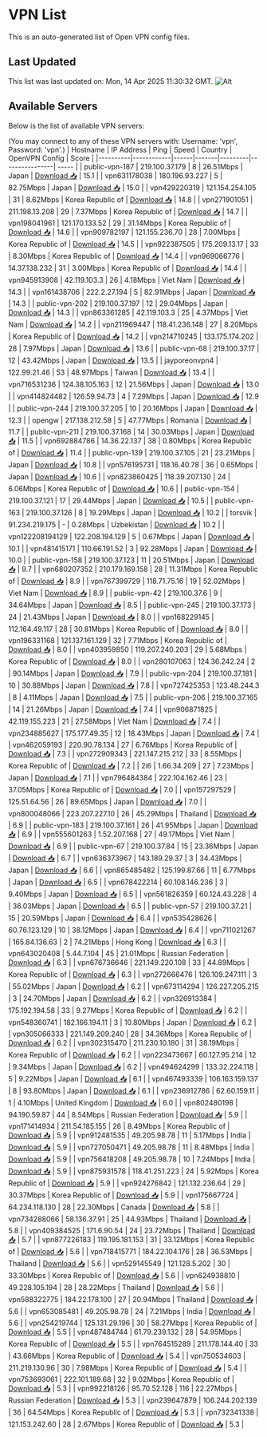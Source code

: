 # VPN List

This is an auto-generated list of Open VPN config files.

## Last Updated

This list was last updated on: Mon, 14 Apr 2025 11:30:32 GMT.
![Alt](https://repobeats.axiom.co/api/embed/186b98318ef1479477931607c1ad7d823f12451f.svg "Repobeats analytics image")

## Available Servers

Below is the list of available VPN servers:

(You may connect to any of these VPN servers with: Username: 'vpn', Password: 'vpn'.)
| Hostname | IP Address | Ping | Speed | Country | OpenVPN Config | Score |
|----------|------------|------|-------|---------|----------------| ----- |
| public-vpn-187 | 219.100.37.179 | 8 | 26.51Mbps | Japan | [Download 📥](./configs/server_0_JP.ovpn) | 15.1 |
| vpn631178038 | 180.196.93.227 | 5 | 82.75Mbps | Japan | [Download 📥](./configs/server_1_JP.ovpn) | 15.0 |
| vpn429220319 | 121.154.254.105 | 31 | 8.62Mbps | Korea Republic of | [Download 📥](./configs/server_2_KR.ovpn) | 14.8 |
| vpn271901051 | 211.198.13.208 | 29 | 7.37Mbps | Korea Republic of | [Download 📥](./configs/server_3_KR.ovpn) | 14.7 |
| vpn198041961 | 121.170.133.52 | 29 | 31.14Mbps | Korea Republic of | [Download 📥](./configs/server_4_KR.ovpn) | 14.6 |
| vpn909782197 | 121.155.236.70 | 28 | 7.00Mbps | Korea Republic of | [Download 📥](./configs/server_5_KR.ovpn) | 14.5 |
| vpn922387505 | 175.209.13.17 | 33 | 8.30Mbps | Korea Republic of | [Download 📥](./configs/server_6_KR.ovpn) | 14.4 |
| vpn969066776 | 14.37.138.232 | 31 | 3.00Mbps | Korea Republic of | [Download 📥](./configs/server_7_KR.ovpn) | 14.4 |
| vpn945913908 | 42.119.103.3 | 26 | 4.18Mbps | Viet Nam | [Download 📥](./configs/server_8_VN.ovpn) | 14.3 |
| vpn161438706 | 222.2.27.194 | 5 | 82.91Mbps | Japan | [Download 📥](./configs/server_9_JP.ovpn) | 14.3 |
| public-vpn-202 | 219.100.37.197 | 12 | 29.04Mbps | Japan | [Download 📥](./configs/server_10_JP.ovpn) | 14.3 |
| vpn863361285 | 42.119.103.3 | 25 | 4.37Mbps | Viet Nam | [Download 📥](./configs/server_11_VN.ovpn) | 14.2 |
| vpn211969447 | 118.41.236.148 | 27 | 8.20Mbps | Korea Republic of | [Download 📥](./configs/server_12_KR.ovpn) | 14.2 |
| vpn214710245 | 133.175.174.202 | 28 | 7.97Mbps | Japan | [Download 📥](./configs/server_13_JP.ovpn) | 13.6 |
| public-vpn-68 | 219.100.37.17 | 12 | 43.42Mbps | Japan | [Download 📥](./configs/server_14_JP.ovpn) | 13.5 |
| jayporeonvpn4 | 122.99.21.46 | 53 | 48.97Mbps | Taiwan | [Download 📥](./configs/server_15_TW.ovpn) | 13.4 |
| vpn716531236 | 124.38.105.163 | 12 | 21.56Mbps | Japan | [Download 📥](./configs/server_16_JP.ovpn) | 13.0 |
| vpn414824482 | 126.59.94.73 | 4 | 7.29Mbps | Japan | [Download 📥](./configs/server_17_JP.ovpn) | 12.9 |
| public-vpn-244 | 219.100.37.205 | 10 | 20.16Mbps | Japan | [Download 📥](./configs/server_18_JP.ovpn) | 12.3 |
| opengw | 217.138.212.58 | 5 | 47.77Mbps | Romania | [Download 📥](./configs/server_19_RO.ovpn) | 11.7 |
| public-vpn-211 | 219.100.37.168 | 14 | 30.03Mbps | Japan | [Download 📥](./configs/server_20_JP.ovpn) | 11.5 |
| vpn692884786 | 14.36.22.137 | 38 | 0.80Mbps | Korea Republic of | [Download 📥](./configs/server_21_KR.ovpn) | 11.4 |
| public-vpn-139 | 219.100.37.105 | 21 | 23.21Mbps | Japan | [Download 📥](./configs/server_22_JP.ovpn) | 10.8 |
| vpn576195731 | 118.16.40.78 | 36 | 0.65Mbps | Japan | [Download 📥](./configs/server_23_JP.ovpn) | 10.6 |
| vpn823860425 | 118.39.207.130 | 24 | 6.06Mbps | Korea Republic of | [Download 📥](./configs/server_24_KR.ovpn) | 10.6 |
| public-vpn-154 | 219.100.37.121 | 17 | 29.44Mbps | Japan | [Download 📥](./configs/server_25_JP.ovpn) | 10.5 |
| public-vpn-163 | 219.100.37.126 | 8 | 19.29Mbps | Japan | [Download 📥](./configs/server_26_JP.ovpn) | 10.2 |
| torsvik | 91.234.219.175 | - | 0.28Mbps | Uzbekistan | [Download 📥](./configs/server_27_UZ.ovpn) | 10.2 |
| vpn122208194129 | 122.208.194.129 | 5 | 0.67Mbps | Japan | [Download 📥](./configs/server_28_JP.ovpn) | 10.1 |
| vpn481415171 | 110.66.191.52 | 3 | 92.28Mbps | Japan | [Download 📥](./configs/server_29_JP.ovpn) | 10.0 |
| public-vpn-158 | 219.100.37.123 | 11 | 20.51Mbps | Japan | [Download 📥](./configs/server_30_JP.ovpn) | 9.7 |
| vpn680207352 | 210.179.169.158 | 28 | 11.31Mbps | Korea Republic of | [Download 📥](./configs/server_31_KR.ovpn) | 8.9 |
| vpn767399729 | 118.71.75.16 | 19 | 52.02Mbps | Viet Nam | [Download 📥](./configs/server_32_VN.ovpn) | 8.9 |
| public-vpn-42 | 219.100.37.6 | 9 | 34.64Mbps | Japan | [Download 📥](./configs/server_33_JP.ovpn) | 8.5 |
| public-vpn-245 | 219.100.37.173 | 24 | 21.43Mbps | Japan | [Download 📥](./configs/server_34_JP.ovpn) | 8.0 |
| vpn168229145 | 112.164.49.117 | 28 | 30.81Mbps | Korea Republic of | [Download 📥](./configs/server_35_KR.ovpn) | 8.0 |
| vpn196331168 | 121.137.161.129 | 32 | 7.71Mbps | Korea Republic of | [Download 📥](./configs/server_36_KR.ovpn) | 8.0 |
| vpn403959850 | 119.207.240.203 | 29 | 5.68Mbps | Korea Republic of | [Download 📥](./configs/server_37_KR.ovpn) | 8.0 |
| vpn280107063 | 124.36.242.24 | 2 | 90.14Mbps | Japan | [Download 📥](./configs/server_38_JP.ovpn) | 7.9 |
| public-vpn-204 | 219.100.37.181 | 10 | 30.88Mbps | Japan | [Download 📥](./configs/server_39_JP.ovpn) | 7.8 |
| vpn727425353 | 123.48.244.3 | 8 | 4.11Mbps | Japan | [Download 📥](./configs/server_40_JP.ovpn) | 7.5 |
| public-vpn-206 | 219.100.37.165 | 14 | 21.26Mbps | Japan | [Download 📥](./configs/server_41_JP.ovpn) | 7.4 |
| vpn906871825 | 42.119.155.223 | 21 | 27.58Mbps | Viet Nam | [Download 📥](./configs/server_42_VN.ovpn) | 7.4 |
| vpn234885627 | 175.177.49.35 | 12 | 18.43Mbps | Japan | [Download 📥](./configs/server_43_JP.ovpn) | 7.4 |
| vpn462059193 | 220.90.78.134 | 27 | 6.76Mbps | Korea Republic of | [Download 📥](./configs/server_44_KR.ovpn) | 7.3 |
| vpn272909343 | 221.147.215.212 | 33 | 8.55Mbps | Korea Republic of | [Download 📥](./configs/server_45_KR.ovpn) | 7.2 |
| 2i6 | 1.66.34.209 | 27 | 7.23Mbps | Japan | [Download 📥](./configs/server_46_JP.ovpn) | 7.1 |
| vpn796484384 | 222.104.162.46 | 23 | 37.05Mbps | Korea Republic of | [Download 📥](./configs/server_47_KR.ovpn) | 7.0 |
| vpn157297529 | 125.51.64.56 | 26 | 89.65Mbps | Japan | [Download 📥](./configs/server_48_JP.ovpn) | 7.0 |
| vpn800048066 | 223.207.227.10 | 26 | 45.29Mbps | Thailand | [Download 📥](./configs/server_49_TH.ovpn) | 6.9 |
| public-vpn-183 | 219.100.37.161 | 26 | 41.95Mbps | Japan | [Download 📥](./configs/server_50_JP.ovpn) | 6.9 |
| vpn555601263 | 1.52.207.168 | 27 | 49.17Mbps | Viet Nam | [Download 📥](./configs/server_51_VN.ovpn) | 6.9 |
| public-vpn-67 | 219.100.37.84 | 15 | 23.36Mbps | Japan | [Download 📥](./configs/server_52_JP.ovpn) | 6.7 |
| vpn636373967 | 143.189.29.37 | 3 | 34.43Mbps | Japan | [Download 📥](./configs/server_53_JP.ovpn) | 6.6 |
| vpn865485482 | 125.199.87.66 | 11 | 6.77Mbps | Japan | [Download 📥](./configs/server_54_JP.ovpn) | 6.5 |
| vpn678422214 | 60.108.146.236 | 3 | 9.40Mbps | Japan | [Download 📥](./configs/server_55_JP.ovpn) | 6.5 |
| vpn561826359 | 60.124.43.228 | 4 | 36.03Mbps | Japan | [Download 📥](./configs/server_56_JP.ovpn) | 6.5 |
| public-vpn-57 | 219.100.37.21 | 15 | 20.59Mbps | Japan | [Download 📥](./configs/server_57_JP.ovpn) | 6.4 |
| vpn535428626 | 60.76.123.129 | 10 | 38.12Mbps | Japan | [Download 📥](./configs/server_58_JP.ovpn) | 6.4 |
| vpn711021267 | 165.84.136.63 | 2 | 74.21Mbps | Hong Kong | [Download 📥](./configs/server_59_HK.ovpn) | 6.3 |
| vpn643020408 | 5.44.7.104 | 45 | 21.01Mbps | Russian Federation | [Download 📥](./configs/server_60_RU.ovpn) | 6.3 |
| vpn676736646 | 221.149.220.108 | 33 | 44.89Mbps | Korea Republic of | [Download 📥](./configs/server_61_KR.ovpn) | 6.3 |
| vpn272666476 | 126.109.247.111 | 3 | 55.02Mbps | Japan | [Download 📥](./configs/server_62_JP.ovpn) | 6.2 |
| vpn673114294 | 126.227.205.215 | 3 | 24.70Mbps | Japan | [Download 📥](./configs/server_63_JP.ovpn) | 6.2 |
| vpn326913384 | 175.192.194.58 | 33 | 9.27Mbps | Korea Republic of | [Download 📥](./configs/server_64_KR.ovpn) | 6.2 |
| vpn548360741 | 182.166.194.11 | 3 | 10.80Mbps | Japan | [Download 📥](./configs/server_65_JP.ovpn) | 6.2 |
| vpn305066333 | 221.149.209.240 | 28 | 34.36Mbps | Korea Republic of | [Download 📥](./configs/server_66_KR.ovpn) | 6.2 |
| vpn302315470 | 211.230.10.180 | 31 | 38.19Mbps | Korea Republic of | [Download 📥](./configs/server_67_KR.ovpn) | 6.2 |
| vpn223473667 | 60.127.95.214 | 12 | 9.34Mbps | Japan | [Download 📥](./configs/server_68_JP.ovpn) | 6.2 |
| vpn494624299 | 133.32.224.118 | 5 | 9.22Mbps | Japan | [Download 📥](./configs/server_69_JP.ovpn) | 6.1 |
| vpn467493339 | 106.163.159.137 | 8 | 93.80Mbps | Japan | [Download 📥](./configs/server_70_JP.ovpn) | 6.1 |
| vpn236912786 | 62.60.159.11 | 1 | 4.10Mbps | United Kingdom | [Download 📥](./configs/server_71_GB.ovpn) | 6.0 |
| vpn802480198 | 94.190.59.87 | 44 | 8.54Mbps | Russian Federation | [Download 📥](./configs/server_72_RU.ovpn) | 5.9 |
| vpn171414934 | 211.54.185.155 | 26 | 8.49Mbps | Korea Republic of | [Download 📥](./configs/server_73_KR.ovpn) | 5.9 |
| vpn912481535 | 49.205.98.78 | 11 | 5.17Mbps | India | [Download 📥](./configs/server_74_IN.ovpn) | 5.9 |
| vpn727050471 | 49.205.98.78 | 11 | 8.48Mbps | India | [Download 📥](./configs/server_75_IN.ovpn) | 5.9 |
| vpn756418208 | 49.205.98.78 | 10 | 7.24Mbps | India | [Download 📥](./configs/server_76_IN.ovpn) | 5.9 |
| vpn875931578 | 118.41.251.223 | 24 | 5.92Mbps | Korea Republic of | [Download 📥](./configs/server_77_KR.ovpn) | 5.9 |
| vpn924276842 | 121.132.236.64 | 29 | 30.37Mbps | Korea Republic of | [Download 📥](./configs/server_78_KR.ovpn) | 5.9 |
| vpn175667724 | 64.234.118.130 | 28 | 22.30Mbps | Canada | [Download 📥](./configs/server_79_CA.ovpn) | 5.8 |
| vpn734288066 | 58.136.37.91 | 25 | 44.93Mbps | Thailand | [Download 📥](./configs/server_80_TH.ovpn) | 5.8 |
| vpn409384525 | 171.6.90.54 | 24 | 23.72Mbps | Thailand | [Download 📥](./configs/server_81_TH.ovpn) | 5.7 |
| vpn877226183 | 119.195.181.153 | 31 | 33.12Mbps | Korea Republic of | [Download 📥](./configs/server_82_KR.ovpn) | 5.6 |
| vpn718415771 | 184.22.104.176 | 28 | 36.53Mbps | Thailand | [Download 📥](./configs/server_83_TH.ovpn) | 5.6 |
| vpn529145549 | 121.128.5.202 | 30 | 33.30Mbps | Korea Republic of | [Download 📥](./configs/server_84_KR.ovpn) | 5.6 |
| vpn624938810 | 49.228.105.194 | 28 | 28.22Mbps | Thailand | [Download 📥](./configs/server_85_TH.ovpn) | 5.6 |
| vpn588322775 | 184.22.178.100 | 27 | 20.94Mbps | Thailand | [Download 📥](./configs/server_86_TH.ovpn) | 5.6 |
| vpn653085481 | 49.205.98.78 | 24 | 7.21Mbps | India | [Download 📥](./configs/server_87_IN.ovpn) | 5.6 |
| vpn254219744 | 125.131.29.196 | 30 | 58.27Mbps | Korea Republic of | [Download 📥](./configs/server_88_KR.ovpn) | 5.5 |
| vpn487484744 | 61.79.239.132 | 28 | 54.95Mbps | Korea Republic of | [Download 📥](./configs/server_89_KR.ovpn) | 5.5 |
| vpn764515289 | 211.178.144.40 | 33 | 43.66Mbps | Korea Republic of | [Download 📥](./configs/server_90_KR.ovpn) | 5.4 |
| vpn750534603 | 211.219.130.96 | 30 | 7.98Mbps | Korea Republic of | [Download 📥](./configs/server_91_KR.ovpn) | 5.4 |
| vpn753693061 | 222.101.189.68 | 32 | 9.02Mbps | Korea Republic of | [Download 📥](./configs/server_92_KR.ovpn) | 5.3 |
| vpn992218126 | 95.70.52.128 | 116 | 22.27Mbps | Russian Federation | [Download 📥](./configs/server_93_RU.ovpn) | 5.3 |
| vpn239647879 | 106.244.202.139 | 36 | 64.54Mbps | Korea Republic of | [Download 📥](./configs/server_94_KR.ovpn) | 5.3 |
| vpn732341338 | 121.153.242.60 | 28 | 2.67Mbps | Korea Republic of | [Download 📥](./configs/server_95_KR.ovpn) | 5.3 |
